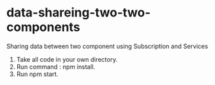 # data-shareing-two-two-components
Sharing data between two component using Subscription and Services

1. Take all code in your own directory.
2. Run command : npm install.
3. Run npm start.
